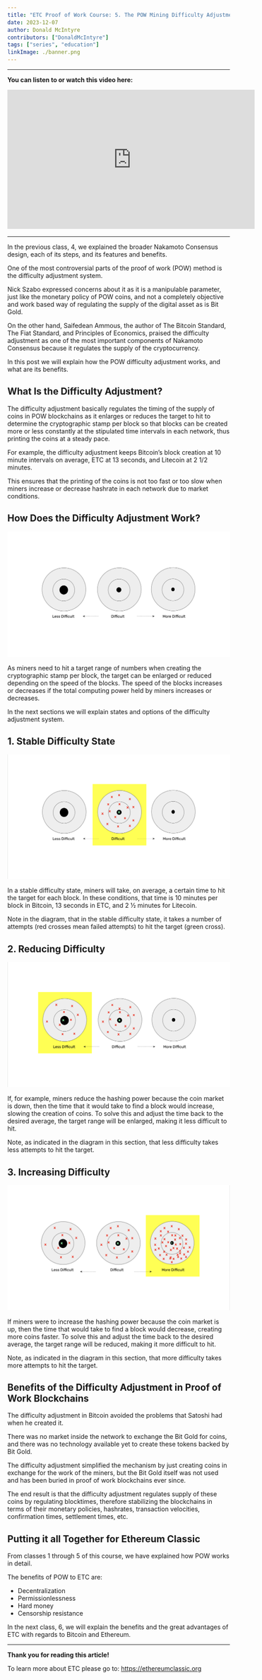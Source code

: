 ```yaml
---
title: "ETC Proof of Work Course: 5. The POW Mining Difficulty Adjustment Explained"
date: 2023-12-07
author: Donald McIntyre
contributors: ["DonaldMcIntyre"]
tags: ["series", "education"]
linkImage: ./banner.png
---
```


---
**You can listen to or watch this video here:**

<iframe width="560" height="315" src="https://www.youtube.com/embed/zsm_DSjuOIk?si=4fXk_0XljVHHQNfm" title="YouTube video player" frameborder="0" allow="accelerometer; autoplay; clipboard-write; encrypted-media; gyroscope; picture-in-picture; web-share" allowfullscreen></iframe>

---

In the previous class, 4, we explained the broader Nakamoto Consensus design, each of its steps, and its features and benefits.

One of the most controversial parts of the proof of work (POW) method is the difficulty adjustment system. 

Nick Szabo expressed concerns about it as it is a manipulable parameter, just like the monetary policy of POW coins, and not a completely objective and work based way of regulating the supply of the digital asset as is Bit Gold.

On the other hand, Saifedean Ammous, the author of The Bitcoin Standard, The Fiat Standard, and Principles of Economics, praised the difficulty adjustment as one of the most important components of Nakamoto Consensus because it regulates the supply of the cryptocurrency.

In this post we will explain how the POW difficulty adjustment works, and what are its benefits.

## What Is the Difficulty Adjustment?

The difficulty adjustment basically regulates the timing of the supply of coins in POW blockchains as it enlarges or reduces the target to hit to determine the cryptographic stamp per block so that blocks can be created more or less constantly at the stipulated time intervals in each network, thus printing the coins at a steady pace. 

For example, the difficulty adjustment keeps Bitcoin’s block creation at 10 minute intervals on average, ETC at 13 seconds, and Litecoin at 2 1/2 minutes. 

This ensures that the printing of the coins is not too fast or too slow when miners increase or decrease hashrate in each network due to market conditions.

## How Does the Difficulty Adjustment Work?

![](./1.png)

As miners need to hit a target range of numbers when creating the cryptographic stamp per block, the target can be enlarged or reduced depending on the speed of the blocks. The speed of the blocks increases or decreases if the total computing power held by miners increases or decreases.

In the next sections we will explain states and options of the difficulty adjustment system.

## 1. Stable Difficulty State

![](./2.png)

In a stable difficulty state, miners will take, on average, a certain time to hit the target for each block. In these conditions, that time is 10 minutes per block in Bitcoin, 13 seconds in ETC, and 2 ½ minutes for Litecoin. 

Note in the diagram, that in the stable difficulty state, it takes a number of attempts (red crosses mean failed attempts) to hit the target (green cross).

## 2. Reducing Difficulty

![](./3.png)

If, for example, miners reduce the hashing power because the coin market is down, then the time that it would take to find a block would increase, slowing the creation of coins. To solve this and adjust the time back to the desired average, the target range will be enlarged, making it less difficult to hit.

Note, as indicated in the diagram in this section, that less difficulty takes less attempts to hit the target.

## 3. Increasing Difficulty

![](./4.png)

If miners were to increase the hashing power because the coin market is up, then the time that would take to find a block would decrease, creating more coins faster. To solve this and adjust the time back to the desired average, the target range will be reduced, making it more difficult to hit.

Note, as indicated in the diagram in this section, that more difficulty takes more attempts to hit the target.

## Benefits of the Difficulty Adjustment in Proof of Work Blockchains

The difficulty adjustment in Bitcoin avoided the problems that Satoshi had when he created it. 

There was no market inside the network to exchange the Bit Gold for coins, and there was no technology available yet to create these tokens backed by Bit Gold.

The difficulty adjustment simplified the mechanism by just creating coins in exchange for the work of the miners, but the Bit Gold itself was not used and has been buried in proof of work blockchains ever since.

The end result is that the difficulty adjustment regulates supply of these coins by regulating blocktimes, therefore stabilizing the blockchains in terms of their monetary policies, hashrates, transaction velocities, confirmation times, settlement times, etc.

## Putting it all Together for Ethereum Classic

From classes 1 through 5 of this course, we have explained how POW works in detail. 

The benefits of POW to ETC are:

- Decentralization
- Permissionlessness
- Hard money
- Censorship resistance

In the next class, 6, we will explain the benefits and the great advantages of ETC with regards to Bitcoin and Ethereum.

---

**Thank you for reading this article!**

To learn more about ETC please go to: https://ethereumclassic.org

